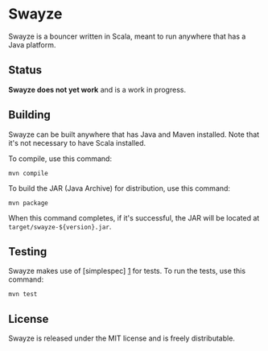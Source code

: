 Swayze
======

Swayze is a bouncer written in Scala, meant to run anywhere that has
a Java platform.


Status
------

**Swayze does not yet work** and is a work in progress.


Building
--------

Swayze can be built anywhere that has Java and Maven installed. Note
that it's not necessary to have Scala installed.

To compile, use this command:

    mvn compile

To build the JAR (Java Archive) for distribution, use this command:

    mvn package

When this command completes, if it's successful, the JAR will be located
at `target/swayze-${version}.jar`.


Testing
-------

Swayze makes use of [simplespec] [1] for tests. To run the tests, use this
command:

    mvn test


License
-------

Swayze is released under the MIT license and is freely distributable.


[1]: https://github.com/SimpleFinance/simplespec
